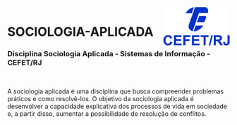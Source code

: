 <img src="cefet-logo1.png" align="right" width="150">

# SOCIOLOGIA-APLICADA

<h3>Disciplina Sociologia Aplicada - Sistemas de Informação - CEFET/RJ</h3>
<br>

A sociologia aplicada é uma disciplina que busca compreender problemas práticos e como resolvê-los. O objetivo da sociologia aplicada é desenvolver a capacidade explicativa dos processos de vida em sociedade e, a partir disso, aumentar a possibilidade de resolução de conflitos.